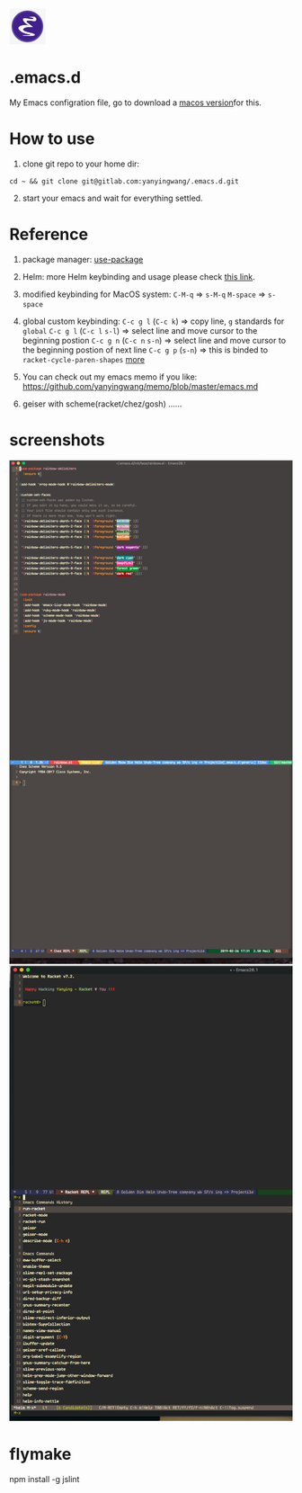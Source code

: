 <img src="https://raw.githubusercontent.com/yanyingwang/.emacs.d/master/favicon.jpg" alt="favicon" width="64"/>

# .emacs.d
My Emacs configration file, go to download a [macos version](https://emacsformacosx.com/)for this.

# How to use
1. clone git repo to your home dir:
~~~shell
cd ~ && git clone git@gitlab.com:yanyingwang/.emacs.d.git
~~~

2. start your emacs and wait for everything settled.


# Reference
1. package manager: [use-package](https://github.com/jwiegley/use-package)
2. Helm: more Helm keybinding and usage please check [this link](http://tuhdo.github.io/helm-intro.html).
3. modified keybinding for MacOS system:
   `C-M-q` => `s-M-q`
   `M-space` => `s-space`

4. global custom keybinding:
   `C-c g l` (`C-c k`) => copy line, `g` standards for `global`
   `C-c g l` (`C-c l` `s-l`) => select line and move cursor to the beginning postion
   `C-c g n` (`C-c n` `s-n`) => select line and move cursor to the beginning postion of next line
   `C-c g p` (`s-n`) => this is binded to `racket-cycle-paren-shapes`
   [more](https://github.com/yanyingwang/.emacs.d/blob/master/init/self/keybinding.el)
 5. You can check out my emacs memo if you like: https://github.com/yanyingwang/memo/blob/master/emacs.md
 6. geiser with scheme(racket/chez/gosh)
 ......


# screenshots
![scsh1](https://raw.githubusercontent.com/yanyingwang/.emacs.d/master/screenshots/dim-golden-ratio.png)
![scsh2](https://raw.githubusercontent.com/yanyingwang/.emacs.d/master/screenshots/racket-in-geiser.png)


# flymake
npm install -g jslint


